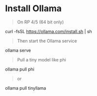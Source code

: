 # Install Ollama
> On RP 4/5 (64 bit only)

curl -fsSL https://ollama.com/install.sh | sh

> Then start the Ollama service

ollama serve

> Pull a tiny model like phi

ollama pull phi

> or

ollama pull tinyllama

